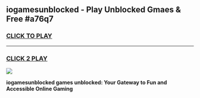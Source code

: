 
## iogamesunblocked - Play Unblocked Gmaes & Free #a76q7
<h3>
<a href="https://news.freeplayer.one?title=iogamesunblocked&ref=24F">CLICK TO PLAY</a></h3>
<hr>

<h3>
<a href="https://news.freeplayer.one?title=iogamesunblocked&ref=24F">CLICK 2 PLAY</a>
  
</h3>

<a href="https://news.freeplayer.one?title=iogamesunblocked&ref=24F/"><img src="https://clearcache.store/games.png"></a>


**iogamesunblocked games unblocked: Your Gateway to Fun and Accessible Online Gaming**
